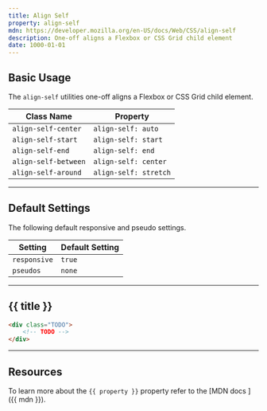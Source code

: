 ```yaml
---
title: Align Self
property: align-self
mdn: https://developer.mozilla.org/en-US/docs/Web/CSS/align-self
description: One-off aligns a Flexbox or CSS Grid child element
date: 1000-01-01
---
```


## Basic Usage

The `align-self` utilities one-off aligns a Flexbox or CSS Grid child element.

| Class Name           | Property              |
| -------------------- | --------------------- |
| `align-self-center`  | `align-self: auto`    |
| `align-self-start`   | `align-self: start`   |
| `align-self-end`     | `align-self: end`     |
| `align-self-between` | `align-self: center`  |
| `align-self-around`  | `align-self: stretch` |

---

## Default Settings

The following default responsive and pseudo settings.

| Setting      | Default Setting |
| ------------ | --------------- |
| `responsive` | `true`          |
| `pseudos`    | `none`          |

---

## {{ title }}

<div class="bg-silver-200 p-20 h-256 radius-md flex flex-wrap align-content-center">
  <!-- ... -->
</div>

```html
<div class="TODO">
	<!-- TODO -->
</div>
```

---

## Resources

To learn more about the `{{ property }}` property refer to the [MDN docs <i class="far fa-external-link ml-6"></i>]({{ mdn }}).
